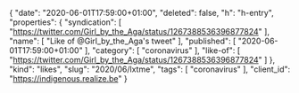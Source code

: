 {
  "date": "2020-06-01T17:59:00+01:00",
  "deleted": false,
  "h": "h-entry",
  "properties": {
    "syndication": [
      "https://twitter.com/Girl_by_the_Aga/status/1267388536396877824"
    ],
    "name": [
      "Like of @Girl_by_the_Aga's tweet"
    ],
    "published": [
      "2020-06-01T17:59:00+01:00"
    ],
    "category": [
      "coronavirus"
    ],
    "like-of": [
      "https://twitter.com/Girl_by_the_Aga/status/1267388536396877824"
    ]
  },
  "kind": "likes",
  "slug": "2020/06/lxtme",
  "tags": [
    "coronavirus"
  ],
  "client_id": "https://indigenous.realize.be"
}
